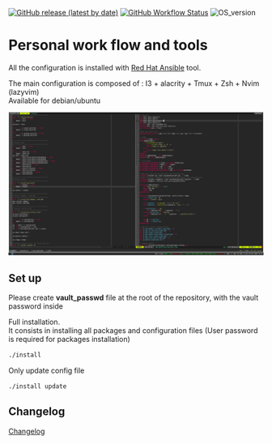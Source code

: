 [![GitHub release (latest by date)](https://img.shields.io/github/v/release/benoit-bst/dotfiles)](https://github.com/benoit-bst/dotfiles/tags)
[![GitHub Workflow Status](https://img.shields.io/github/workflow/status/benoit-bst/dotfiles/CI%20workflow)](https://github.com/benoit-bst/dotfiles/actions?query=workflow%3A%22CI+workflow%22)
![OS_version](https://img.shields.io/badge/OS-ubuntu%2020.04-yellowgreen)

# Personal work flow and tools

All the configuration is installed with
 [Red Hat Ansible](https://github.com/ansible/ansible) tool.

The main configuration is composed of : I3 + alacrity + Tmux + Zsh + Nvim (lazyvim)<br>
Available for debian/ubuntu

![config_screenshot](config_screenshot.png)

## Set up

Please create **vault_passwd** file at the root of the repository,
 with the vault password inside

Full installation.<br>
It consists in installing all packages and
 configuration files (User password is required for packages installation)

```bash
./install
```

Only update config file

``` bash
./install update
```

## Changelog

[Changelog](https://github.com/benoit-bst/dotfiles/blob/master/changelog.md)
